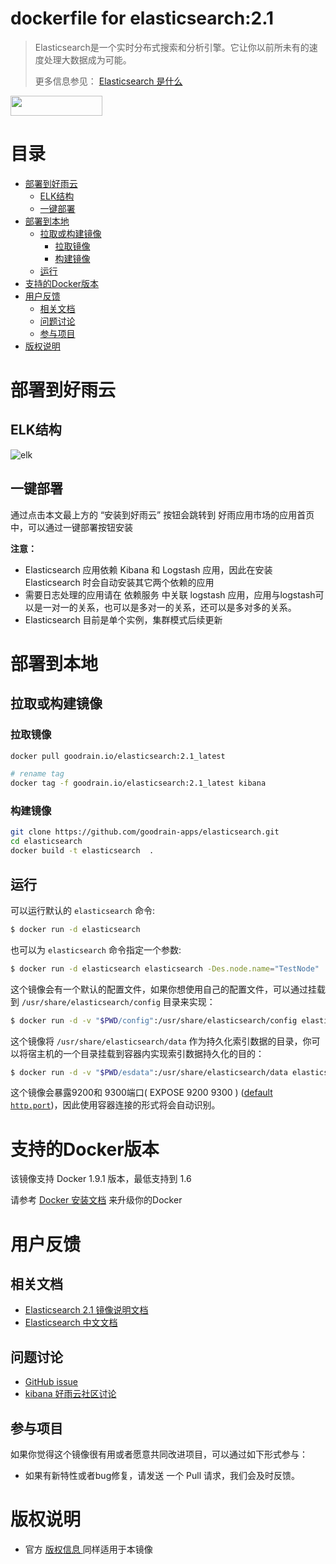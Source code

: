 # dockerfile for elasticsearch:2.1


> Elasticsearch是一个实时分布式搜索和分析引擎。它让你以前所未有的速度处理大数据成为可能。
>
> 更多信息参见： [Elasticsearch 是什么](http://es.xiaoleilu.com/010_Intro/05_What_is_it.html)

<a href="http://app.goodrain.com/app/19/" target="_blank" ><img src="http://www.goodrain.com/images/deploy/button_16012601.png" width="147" height="32"></img></a>


# 目录
- [部署到好雨云](#部署到好雨云)
	- [ELK结构](#ELK结构)
	- [一键部署](#一键部署)
- [部署到本地](#部署到本地)
	- [拉取或构建镜像](#拉取或构建镜像)
		- [拉取镜像](#拉取镜像)
		- [构建镜像](#构建镜像)
	- [运行](#运行)
- [支持的Docker版本](#支持的Docker版本)
- [用户反馈](#用户反馈)
	- [相关文档](#相关文档)
	- [问题讨论](#问题讨论)
	- [参与项目](#参与项目)
- [版权说明](#版权说明)

# 部署到好雨云
## ELK结构
![elk](https://github.com/goodrain-apps/logstash/blob/master/2.1/img/elk_dockerfile.png)

## 一键部署
通过点击本文最上方的 “安装到好雨云” 按钮会跳转到 好雨应用市场的应用首页中，可以通过一键部署按钮安装

**注意：**

- Elasticsearch 应用依赖 Kibana 和 Logstash 应用，因此在安装 Elasticsearch 时会自动安装其它两个依赖的应用
- 需要日志处理的应用请在 依赖服务 中关联 logstash 应用，应用与logstash可以是一对一的关系，也可以是多对一的关系，还可以是多对多的关系。
- Elasticsearch 目前是单个实例，集群模式后续更新


# 部署到本地
## 拉取或构建镜像
### 拉取镜像
```bash
docker pull goodrain.io/elasticsearch:2.1_latest

# rename tag
docker tag -f goodrain.io/elasticsearch:2.1_latest kibana
```
### 构建镜像
```bash
git clone https://github.com/goodrain-apps/elasticsearch.git
cd elasticsearch
docker build -t elasticsearch  .
```
## 运行
可以运行默认的 `elasticsearch` 命令:
```bash
$ docker run -d elasticsearch
```


也可以为 `elasticsearch` 命令指定一个参数:

```bash
$ docker run -d elasticsearch elasticsearch -Des.node.name="TestNode"
```

这个镜像会有一个默认的配置文件，如果你想使用自己的配置文件，可以通过挂载到 `/usr/share/elasticsearch/config` 目录来实现：

```bash
$ docker run -d -v "$PWD/config":/usr/share/elasticsearch/config elasticsearch
```

这个镜像将 `/usr/share/elasticsearch/data` 作为持久化索引数据的目录，你可以将宿主机的一个目录挂载到容器内实现索引数据持久化的目的：

```bash
$ docker run -d -v "$PWD/esdata":/usr/share/elasticsearch/data elasticsearch
```

这个镜像会暴露9200和 9300端口( EXPOSE 9200 9300 ) ([default `http.port`](http://www.elastic.co/guide/en/elasticsearch/reference/1.5/modules-http.html))，因此使用容器连接的形式将会自动识别。

# 支持的Docker版本
该镜像支持  Docker 1.9.1 版本，最低支持到 1.6

请参考 [ Docker 安装文档](https://docs.docker.com/installation/) 来升级你的Docker

# 用户反馈
## 相关文档

- [Elasticsearch 2.1 镜像说明文档](https://github.com/goodrain-apps/elasticsearch/blob/master/README.md)
- [Elasticsearch 中文文档](https://www.gitbook.com/book/looly/elasticsearch-the-definitive-guide-cn)


## 问题讨论
- [GitHub issue](https://github.com/goodrain-apps/elasticsearch/issues)
- [kibana 好雨云社区讨论]()

## 参与项目
如果你觉得这个镜像很有用或者愿意共同改进项目，可以通过如下形式参与：

- 如果有新特性或者bug修复，请发送 一个 Pull 请求，我们会及时反馈。

# 版权说明

- 官方 [ 版权信息 ](https://github.com/elasticsearch/elasticsearch/blob/66b5ed86f7adede8102cd4d979b9f4924e5bd837/LICENSE.txt) 同样适用于本镜像
